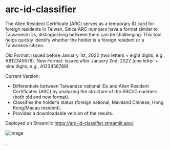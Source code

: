 # arc-id-classifier

The Alien Resident Certificate (ARC) serves as a temporary ID card for foreign residents in Taiwan.
Since ARC numbers have a format similar to Taiwanese IDs, distinguishing between them can be challenging. This tool helps quickly identify whether the holder is a foreign resident or a Taiwanese citizen.

Old Format: Issued before January 1st, 2022 (two letters + eight digits, e.g., AB12345678).
New Format: Issued after January 2nd, 2022 (one letter + nine digits, e.g., A123456789).

Current Version:

- Differentiate between Taiwanese national IDs and Alien Resident Certificates (ARC) by analyzing the structure of the ARC/ID numbers (both old and new format).
- Classifies the holder’s status (foreign national, Mainland Chinese, Hong Kong/Macau resident).
- Provides a downloadable version of the results.

Deployed on Streamlit: https://arc-id-classifier.streamlit.app/

![image](https://github.com/user-attachments/assets/56fe5507-689e-424a-80c2-c4acb81908ab)

.
